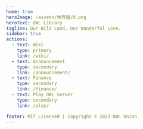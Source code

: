 ```yaml
---
home: true
heroImage: /assets/世界旗/0.png
heroText: OWL Library
tagline: Our Wild Land, Our Wonderful Love.
sidebar: true
actions:
  - text: Wiki
    type: primary 
    link: /wiki/
  - text: Announcement
    type: secondary 
    link: /announcement/
  - text: Finance
    type: secondary 
    link: /finance/
  - text: Play OWL Server
    type: secondary
    link: /play/

footer: MIT Licensed | Copyright © 2023-OWL Union
---
```

